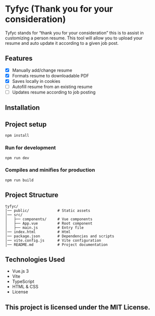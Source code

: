 # Tyfyc (Thank you for your consideration)

Tyfyc stands for “thank you for your consideration” this is to assist in customizing a person resume. This tool will allow you to upload your resume and auto update it according to a given job post.


## Features
- [X] Manually add/change resume
- [X] Formats resume to downloadable PDF
- [X] Saves locally in cookies
- [ ] Autofill resume from an existing resume
- [ ] Updates resume according to job posting

## Installation

## Project setup
```
npm install
```

### Run for development
```
npm run dev
```

### Compiles and minifies for production
```
npm run build
```

## Project Structure
```
tyfyc/
│── public/             # Static assets
│── src/
│   ├── components/     # Vue components
│   ├── App.vue         # Root component
│   ├── main.js         # Entry file
│── index.html          # Html
│── package.json        # Dependencies and scripts
│── vite.config.js      # Vite configuration
│── README.md           # Project documentation
```

## Technologies Used
- Vue.js 3
- Vite
- TypeScript
- HTML & CSS
- License

## This project is licensed under the MIT License.